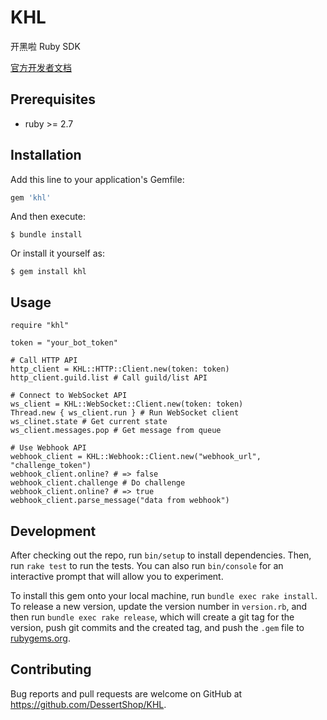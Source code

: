 # KHL

开黑啦 Ruby SDK

[官方开发者文档](https://developer.kaiheila.cn/doc)

## Prerequisites

* ruby >= 2.7

## Installation

Add this line to your application's Gemfile:

```ruby
gem 'khl'
```

And then execute:

    $ bundle install

Or install it yourself as:

    $ gem install khl

## Usage

```
require "khl"

token = "your_bot_token"

# Call HTTP API
http_client = KHL::HTTP::Client.new(token: token)
http_client.guild.list # Call guild/list API

# Connect to WebSocket API
ws_client = KHL::WebSocket::Client.new(token: token)
Thread.new { ws_client.run } # Run WebSocket client
ws_clinet.state # Get current state
ws_client.messages.pop # Get message from queue

# Use Webhook API
webhook_client = KHL::Webhook::Client.new("webhook_url",  "challenge_token")
webhook_client.online? # => false
webhook_client.challenge # Do challenge
webhook_client.online? # => true
webhook_client.parse_message("data from webhook")
```

## Development

After checking out the repo, run `bin/setup` to install dependencies. Then, run `rake test` to run the tests. You can also run `bin/console` for an interactive prompt that will allow you to experiment.

To install this gem onto your local machine, run `bundle exec rake install`. To release a new version, update the version number in `version.rb`, and then run `bundle exec rake release`, which will create a git tag for the version, push git commits and the created tag, and push the `.gem` file to [rubygems.org](https://rubygems.org).

## Contributing

Bug reports and pull requests are welcome on GitHub at https://github.com/DessertShop/KHL.
